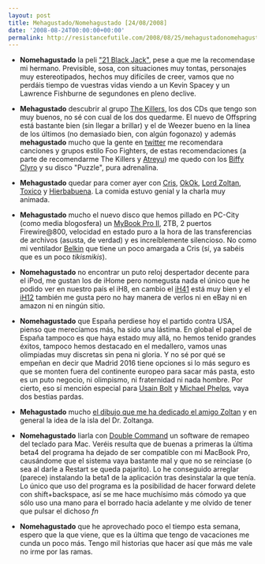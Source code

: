 ```yaml
---
layout: post
title: Mehagustado/Nomehagustado [24/08/2008]
date: '2008-08-24T00:00:00+00:00'
permalink: http://resistancefutile.com/2008/08/25/mehagustadonomehagustado-24082008/
---
```

- <strong>Nomehagustado</strong> la peli <a href="http://www.filmaffinity.com/es/film726254.html">"21 Black Jack"</a>, pese a que me la recomendase mi hermano. Previsible, sosa, con situaciones muy tontas, personajes muy estereotipados, hechos muy difíciles de creer, vamos que no perdáis tiempo de vuestras vidas viendo a un Kevin Spacey y un Lawrence Fishburne de segundones en pleno declive. 

- <strong>Mehagustado</strong> descubrir al grupo <a href="http://www.thekillersmusic.com/">The Killers</a>, los dos CDs que tengo son muy buenos, no sé con cual de los dos quedarme. El nuevo de Offspring está bastante bien (sin llegar a brillar) y el de Weezer bueno en la línea de los últimos (no demasiado bien, con algún fogonazo) y además <strong>mehagustado</strong> mucho que la gente en <a href="http://twitter.com">twitter</a> me recomendara canciones y grupos estilo Foo Fighters, de estas recomendaciones (a parte de recomendarme The Killers y <a href="http://www.atreyurock.com/">Atreyu</a>) me quedo con los <a href="http://www.biffyclyro.com/">Biffy Clyro</a> y su disco "Puzzle", pura adrenalina.

- <strong>Mehagustado</strong> quedar para comer ayer con <a href="http://childrenatyourfeet.com/">Cris</a>, <a href="http://okokitsme.blogspot.com/">OkOk</a>, <a href="http://lordzoltan.gafapasta.com/">Lord Zoltan</a>, <a href="http://blog.intoxicado.net/">Toxico</a> y <a href="http://www.hierbabuenablog.es/">Hierbabuena</a>. La comida estuvo genial y la charla muy animada.

- <strong>Mehagustado</strong> mucho el nuevo disco que hemos pillado en PC-City (como media blogosfera) un <a href="http://www.pccity.es/disco_duro_western_digital_my_book_pro_edition_ii_2_tb_60010354_p.html">MyBook Pro II</a>, 2TB, 2 puertos Firewire@800, velocidad en estado puro a la hora de las transferencias de archivos (asusta, de verdad) y es increíblemente silencioso. No como mi ventilador <a href="http://resistancefutile.com/2008/08/19/review-del-belkin-cooling-laptop-pad/">Belkin</a> que tiene un poco amargada a Cris (sí, ya sabéis que es un poco <em>tikismikis</em>).

- <strong>Nomehagustado</strong> no encontrar un puto reloj despertador decente para el iPod, me gustan los de iHome pero nomegusta nada el único que he podido ver en nuestro país el iH8, en cambio el <a href="http://www.xataka.com/2008/08/11-ihome-ih41-despertador-para-ipod-touch">iH41</a> está muy bien y el <a href="http://www.ihomeaudio.com/products.asp?product_id=10245&dept_id=1006">iH12</a> también me gusta pero no hay manera de verlos ni en eBay ni en amazon ni en ningún sitio.

- <strong>Nomehagustado</strong> que España perdiese hoy el partido contra USA, pienso que merecíamos más, ha sido una lástima. En global el papel de España tampoco es que haya estado muy allá, no hemos tenido grandes éxitos, tampoco hemos destacado en el medallero, vamos unas olimpiadas muy discretas sin pena ni gloria. Y no sé por qué se empeñan en decir que Madrid 2016 tiene opciones si lo más seguro es que se monten fuera del continente europeo para sacar más pasta, esto es un puto negocio, ni olimpismo, ni fraternidad ni nada hombre. Por cierto, eso sí mención especial para <a href="http://es.wikipedia.org/wiki/Usain_Bolt">Usain Bolt</a> y <a href="http://es.wikipedia.org/wiki/Michael_Phelps">Michael Phelps</a>, vaya dos bestias pardas.

- <strong>Mehagustado</strong> mucho <a href="http://lordzoltan.gafapasta.com/?p=704">el dibujo que me ha dedicado el amigo Zoltan</a> y en general la idea de la isla del Dr. Zoltanga. 

- <strong>Nomehagustado</strong> liarla con <a href="http://doublecommand.sourceforge.net/">Double Command</a> un software de remapeo del teclado para Mac. Veréis resulta que de buenas a primeras la última beta4 del programa ha dejado de ser compatible con mi MacBook Pro, causándome que el sistema vaya bastante mal y que no se reinciase (o sea al darle a Restart se queda pajarito). Lo he conseguido arreglar (parece) instalando la beta1 de la aplicación tras desinstalar la que tenía. Lo único que uso del programa es la posibilidad de hacer forward delete con shift+backspace, así se me hace muchísimo más cómodo ya que sólo uso una mano para el borrado hacia adelante y me olvido de tener que pulsar el dichoso <em>fn</em>

- <strong>Nomehagustado</strong> que he aprovechado poco el tiempo esta semana, espero que la que viene, que es la última que tengo de vacaciones me cunda un poco más. Tengo mil historias que hacer así que más me vale no irme por las ramas. 
